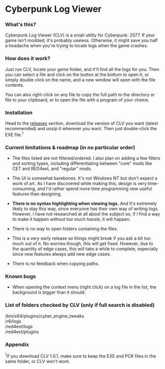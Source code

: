 # Cyberpunk Log Viewer

### What's this?

Cyberpunk Log Viewer (CLV) is a small utility for Cyberpunk: 2077. If your game isn't modded, it's probably useless. Otherwise, it might save you half a headache when you're trying to locate logs when the game crashes.

### How does it work?

Just run CLV, locate your game folder, and it'll find all the logs for you. Then you can select a file and click on the button at the bottom to open it, or simply double click on the name, and a new window will open with the file contents.

You can also right-click on any file to copy the full path to the directory or file to your clipboard, or to open the file with a program of your choice.

### Installation

Head to the [releases](https://github.com/l1chorpe/cyberpunk-log-viewer/releases) section, download the version of CLV you want (latest recommended) and unzip it wherever you want. Then just double-click the EXE file.<sup>1</sup>

### Current limitations & roadmap (in no particular order)

- The files listed are not filtered/ordered. I also plan on adding a few filters and sorting types, including differentiating between "core" mods like CET and RED4ext, and "regular" mods.

- The UI is somewhat barebones. It's not Windows NT but don't expect a work of art. As I have discovered while making this, design is very time-consuming, and I'd rather spend more time programming new useful features than designing.

- **There is no syntax highlighting when viewing logs.** And it's extremely likely to stay this way, since everyone has their own way of writing logs. However, I have not researched at all about the subject so, if I find a way to make it happen *without too much hassle*, it will happen.

- There is no way to open folders containing the files.

- This is a very early release so things might break if you ask a bit too much out of it. No worries though, this will get fixed. However, due to the quantity of edge cases, this will take a while to complete, especially since new features always add new edge cases.

- There is no feedback when copying paths.

### Known bugs

- When opening the context menu (right click) on a log file in the list, the background is bigger than it should.

### List of folders checked by CLV (only if full search is disabled)

/bin/x64/plugins/cyber_engine_tweaks  
/r6/logs  
/red4ext/logs  
/red4ext/plugins  

### Appendix

<sup>1</sup>If you download CLV 1.0.1, make sure to keep the EXE and PCK files in the same folder, or CLV won't work.
